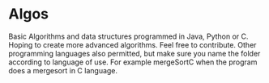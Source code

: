 # Algos
Basic Algorithms and data structures programmed in Java, Python or C. Hoping to create more advanced algorithms. Feel free to contribute. Other programming languages also permitted, but make sure you name the folder according to language of use. For example mergeSortC when the program does a mergesort in C language.
